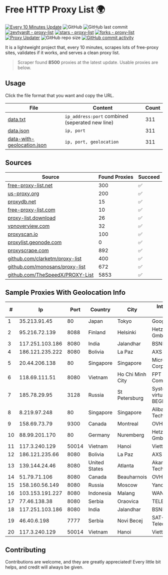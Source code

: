 
# Free HTTP Proxy List 🌍

[![Every 10 Minutes Update](https://github.com/mertguvencli/http-proxy-list/actions/workflows/main.yml/badge.svg?branch=main)](https://github.com/mertguvencli/http-proxy-list/actions/workflows/main.yml)
![GitHub](https://img.shields.io/github/license/mertguvencli/http-proxy-list)
![GitHub last commit](https://img.shields.io/github/last-commit/mertguvencli/http-proxy-list)
[![zevtyardt - proxy-list](https://img.shields.io/static/v1?label=zevtyardt&message=proxy-list&color=blue&logo=github)](https://github.com/zevtyardt/proxy-list "Go to GitHub repo")
[![stars - proxy-list](https://img.shields.io/github/stars/zevtyardt/proxy-list?style=social)](https://github.com/zevtyardt/proxy-list)
[![forks - proxy-list](https://img.shields.io/github/forks/zevtyardt/proxy-list?style=social)](https://github.com/zevtyardt/proxy-list)
[![Proxy Updater](https://github.com/zevtyardt/proxy-list/workflows/Proxy%20Updater/badge.svg)](https://github.com/zevtyardt/proxy-list/actions?query=workflow:"Proxy+Updater")
![GitHub repo size](https://img.shields.io/github/repo-size/zevtyardt/proxy-list)
[![GitHub commit activity](https://img.shields.io/github/commit-activity/m/zevtyardt/proxy-list?logo=commits)](https://github.com/zevtyardt/proxy-list/commits/main)

It is a lightweight project that, every 10 minutes, scrapes lots of free-proxy sites, validates if it works, and serves a clean proxy list.

> Scraper found **8500** proxies at the latest update. Usable proxies are below.

## Usage

Click the file format that you want and copy the URL.

|File|Content|Count|
|----|-------|-----|
|[data.txt](https://raw.githubusercontent.com/mertguvencli/http-proxy-list/main/proxy-list/data.txt)|`ip_address:port` combined (seperated new line)|311|
|[data.json](https://raw.githubusercontent.com/mertguvencli/http-proxy-list/main/proxy-list/data.json)|`ip, port`|311|
|[data-with-geolocation.json](https://raw.githubusercontent.com/mertguvencli/http-proxy-list/main/proxy-list/data-with-geolocation.json)|`ip, port, geolocation`|311|

## Sources

|Source|Found Proxies|Succeed|
|------|-------------|-------|
|[free-proxy-list.net](https://free-proxy-list.net)|300|✅|
|[us-proxy.org](https://www.us-proxy.org)|200|✅|
|[proxydb.net](http://proxydb.net)|15|✅|
|[free-proxy-list.com](https://free-proxy-list.com/?page=&port=&type%5B%5D=http&type%5B%5D=https&up_time=0&search=Search)|10|✅|
|[proxy-list.download](https://www.proxy-list.download/HTTP)|26|✅|
|[vpnoverview.com](https://vpnoverview.com/privacy/anonymous-browsing/free-proxy-servers)|32|✅|
|[proxyscan.io](https://www.proxyscan.io)|100|✅|
|[proxylist.geonode.com](https://proxylist.geonode.com/api/proxy-list?limit=300&page=1&sort_by=lastChecked&sort_type=desc&protocols=http,https)|0|✅|
|[proxyscrape.com](https://api.proxyscrape.com/v2/?request=displayproxies&protocol=http&timeout=10000&country=all&ssl=all&anonymity=all)|892|✅|
|[github.com/clarketm/proxy-list](https://raw.githubusercontent.com/clarketm/proxy-list/master/proxy-list-raw.txt)|400|✅|
|[github.com/monosans/proxy-list](https://raw.githubusercontent.com/monosans/proxy-list/main/proxies/http.txt)|672|✅|
|[github.com/TheSpeedX/PROXY-List](https://raw.githubusercontent.com/TheSpeedX/PROXY-List/master/http.txt)|5853|✅|


## Sample Proxies With Geolocation Info

|#|Ip|Port|Country|City|Internet Service Provider|
|-|--|----|-------|----|-------------------------|
|1|35.213.91.45|80|Japan|Tokyo|Google LLC|
|2|95.216.72.139|8088|Finland|Helsinki|Hetzner Online GmbH|
|3|117.251.103.186|8080|India|Jalandhar|BSNL Internet|
|4|186.121.235.222|8080|Bolivia|La Paz|AXS Bolivia S. A.|
|5|20.44.206.138|80|Singapore|Singapore|Microsoft Corporation|
|6|118.69.111.51|8080|Vietnam|Ho Chi Minh City|FPT Telecom Company|
|7|185.78.29.95|3128|Russia|St Petersburg|System servers virtual hosting BEGET.RU|
|8|8.219.97.248|80|Singapore|Singapore|Alibaba (US) Technology Co., Ltd.|
|9|158.69.73.79|9300|Canada|Montreal|OVH SAS|
|10|88.99.201.170|80|Germany|Nuremberg|Hetzner Online GmbH|
|11|117.3.240.129|50014|Vietnam|Hanoi|Viettel Corporation|
|12|186.121.235.66|8080|Bolivia|La Paz|AXS Bolivia S. A.|
|13|139.144.24.46|8080|United States|Atlanta|Akamai Technologies, Inc.|
|14|51.79.71.106|8080|Canada|Beauharnois|OVH SAS|
|15|158.160.56.149|8080|Russia|Moscow|Yandex.Cloud LLC|
|16|103.153.191.227|8080|Indonesia|Malang|WANET|
|17|77.46.138.38|8080|Serbia|Oraovica|TELEKOM-SRBIJA|
|18|117.251.103.186|8080|India|Jalandhar|BSNL Internet|
|19|46.40.6.198|7777|Serbia|Novi Becej|SAT-TRAKT Telecommunications|
|20|117.3.240.129|50014|Vietnam|Hanoi|Viettel Corporation|



## Contributing

Contributions are welcome, and they are greatly appreciated! Every
little bit helps, and credit will always be given.

